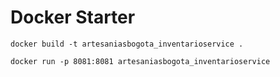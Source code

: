 # Docker Starter

```
docker build -t artesaniasbogota_inventarioservice .
````

```
docker run -p 8081:8081 artesaniasbogota_inventarioservice
```
